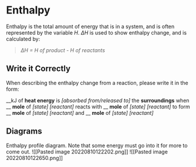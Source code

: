 # Enthalpy
Enthalpy is the total amount of energy that is in a system, and is often represented by the variable *H*. *ΔH* is used to show enthalpy change, and is calculated by:
> *ΔH = H of product - H of reactants*
## Write it Correctly
When describing the enthalpy change from a reaction, please write it in the form:

\_\_kJ of **heat energy** is *[absorbed from/released to]* the **surroundings** when \_\_ **mole** of *[state] [reactant]* reacts with \_\_ **mole** of *[state] [reactant]* to form \_\_ **mole** of *[state] [reactant]* and \_\_ **mole** of *[state] [reactant]*

## Diagrams
Enthalpy profile diagram. Note that some energy must go into it for more to come out.
![[Pasted image 20220810122202.png]]
![[Pasted image 20220810122650.png]]